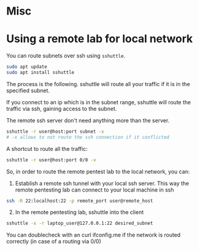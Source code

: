 # Misc

# Using a remote lab for local network

You can route subnets over ssh using `sshuttle`.

```bash
sudo apt update
sudo apt install sshuttle
```

The process is the following. sshuttle will route all your traffic if it is in the specified subnet.

If you connect to an ip which is in the subnet range, sshuttle will route the traffic via ssh, gaining access to the subnet.

The remote ssh server don't need anything more than the server.

```bash
sshuttle -r user@host:port subnet -x
# -x allows to not route the ssh connection if it conflicted
```

A shortcut to route all the traffic:

```bash
sshuttle -r user@host:port 0/0 -x
```

So, in order to route the remote pentest lab to the local network, you can:

1. Establish a remote ssh tunnel with your local ssh server. This way the remote pentesting lab can connect to your local machine in ssh

```bash
ssh -R 22:localhost:22 -p remote_port user@remote_host
```

2. In the remote pentesting lab, sshuttle into the client

```bash
sshuttle -x -r laptop_user@127.0.0.1:22 desired_subnet
```

You can doublecheck with an curl ifconfig.me if the network is routed correctly (in case of a routing via 0/0)